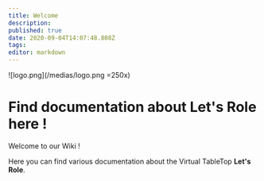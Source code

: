 ```yaml
---
title: Welcome
description: 
published: true
date: 2020-09-04T14:07:48.808Z
tags: 
editor: markdown
---
```


![logo.png](/medias/logo.png =250x)

# Find documentation about Let's Role here !
Welcome to our Wiki !

Here you can find various documentation about the Virtual TableTop **Let's Role**.